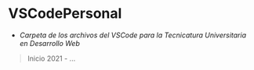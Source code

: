 # VSCodePersonal
- *Carpeta de los archivos del VSCode para la Tecnicatura Universitaria en Desarrollo Web*
> Inicio 2021 - ...